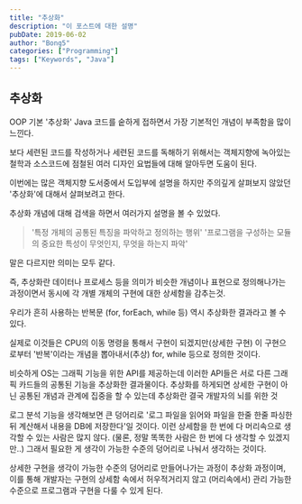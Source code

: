 ```yaml
---
title: "추상화"
description: "이 포스트에 대한 설명"
pubDate: 2019-06-02
author: "Bong5"
categories: ["Programming"]
tags: ["Keywords", "Java"]
---
```



## 추상화

OOP 기본 '추상화'
Java 코드를 숱하게 접하면서 가장 기본적인 개념이 부족함을 많이 느낀다.

보다 세련된 코드를 작성하거나 세련된 코드를 독해하기 위해서는 객체지향에 녹아있는 철학과 소스코드에 점철된 여러 디자인 요법들에 대해 알아두면 도움이 된다.

이번에는 많은 객체지향 도서중에서 도입부에 설명을 하지만 주의깊게 살펴보지 않았던 '추상화'에 대해서 살펴보려고 한다.

추상화 개념에 대해 검색을 하면서 여러가지 설명을 볼 수 있었다.

>'특정 개체의 공통된 특징을 파악하고 정의하는 행위'
>'프로그램을 구성하는 모듈의 중요한 특성이 무엇인지, 무엇을 하는지 파악'

말은 다르지만 의미는 모두 같다.

즉, 추상화란 데이터나 프로세스 등을 의미가 비슷한 개념이나 표현으로 정의해나가는 과정이면서 동시에 각 개별 개체의 구현에 대한 상세함을 감추는것.

우리가 흔히 사용하는 반복문 (for, forEach, while 등) 역시 추상화한 결과라고 볼 수 있다.

실제로 이것들은 CPU의 이동 명령을 통해서 구현이 되겠지만(상세한 구현) 이 구현으로부터 '반복'이라는 개념을 뽑아내서(추상) for, while 등으로 정의한 것이다.

비슷하게 OS는 그래픽 기능을 위한 API를 제공하는데 이러한 API들은 서로 다른 그래픽 카드들의 공통된 기능을 추상화한 결과물이다.
추상화를 하게되면 상세한 구현이 아닌 공통된 개념과 관계에 집중을 할 수 있는데
추상화란 결국 개발자의 뇌를 위한 것

로그 분석 기능을 생각해보면 큰 덩어리로 '로그 파일을 읽어와 파일을 한줄 한줄 파싱한 뒤 계산해서 내용을 DB에 저장한다'일 것이다. 이런 상세함을 한 번에 다 머리속으로 생각할 수 있는 사람은 많지 않다. (물론, 정말 똑똑한 사람은 한 번에 다 생각할 수 있겠지만..) 그래서 필요한 게 생각이 가능한 수준의 덩어리로 나눠서 생각하는 것이다.

상세한 구현을 생각이 가능한 수준의 덩어리로 만들어나가는 과정이 추상화 과정이며, 이를 통해 개발자는 구현의 상세함 속에서 허우적거리지 않고 (머리속에서) 관리 가능한 수준으로 프로그램과 구현을 다룰 수 있게 된다.
